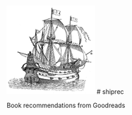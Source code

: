 <img src="img/shiprec.png"  width="200" height="200">  
# shiprec

Book recommendations from Goodreads